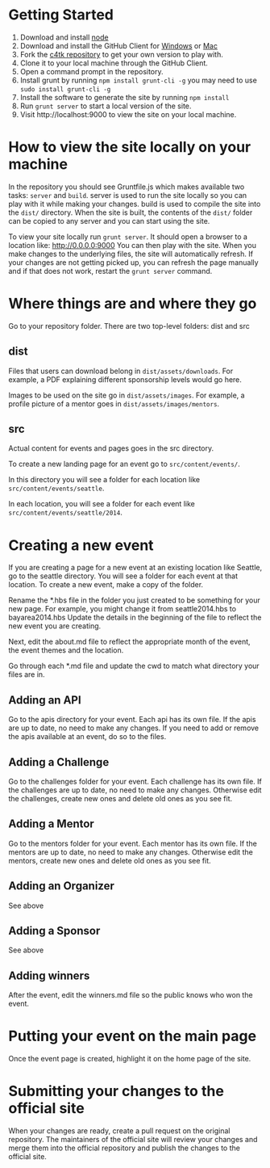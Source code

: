 # Getting Started
1. Download and install [node](http://nodejs.org/)
2. Download and install the GitHub Client for [Windows](https://windows.github.com/) or [Mac](https://mac.github.com/)
3. Fork the [c4tk repository](https://github.com/chrislim/c4tk) to get your own version to play with.
4. Clone it to your local machine through the GitHub Client.
5. Open a command prompt in the repository.
6. Install grunt by running `npm install grunt-cli -g` you may need to use `sudo install grunt-cli -g`
7. Install the software to generate the site by running `npm install`
8. Run `grunt server` to start a local version of the site.
9. Visit http://localhost:9000 to view the site on your local machine.

# How to view the site locally on your machine
In the repository you should see Gruntfile.js which makes available two tasks: `server` and `build`.
server is used to run the site locally so you can play with it while making your changes.
build is used to compile the site into the `dist/` directory. When the site is built, the contents of the `dist/` folder can be copied to any server and you can start using the site.

To view your site locally run `grunt server`.
It should open a browser to a location like: http://0.0.0.0:9000
You can then play with the site.
When you make changes to the underlying files, the site will automatically refresh.
If your changes are not getting picked up, you can refresh the page manually and if that does not work, restart the `grunt server` command.

# Where things are and where they go
Go to your repository folder. There are two top-level folders: dist and src

## dist
Files that users can download belong in `dist/assets/downloads`. For example, a PDF explaining different sponsorship levels would go here.

Images to be used on the site go in `dist/assets/images`. For example, a profile picture of a mentor goes in `dist/assets/images/mentors`.

## src
Actual content for events and pages goes in the src directory. 

To create a new landing page for an event go to `src/content/events/`.

In this directory you will see a folder for each location like `src/content/events/seattle`.

In each location, you will see a folder for each event like `src/content/events/seattle/2014`.

# Creating a new event
If you are creating a page for a new event at an existing location like Seattle,
go to the seattle directory.
You will see a folder for each event at that location. To create a new event, make a copy of the folder.

Rename the *.hbs file in the folder you just created to be something for your new page. For example, you might change it from seattle2014.hbs to bayarea2014.hbs
Update the details in the beginning of the file to reflect the new event you are creating.

Next, edit the about.md file to reflect the appropriate month of the event, the event themes and the location.

Go through each *.md file and update the cwd to match what directory your files are in.

## Adding an API
Go to the apis directory for your event. 
Each api has its own file.
If the apis are up to date, no need to make any changes.
If you need to add or remove the apis available at an event, do so to the files.

## Adding a Challenge
Go to the challenges folder for your event.
Each challenge has its own file.
If the challenges are up to date, no need to make any changes.
Otherwise edit the challenges, create new ones and delete old ones as you see fit.

## Adding a Mentor
Go to the mentors folder for your event.
Each mentor has its own file.
If the mentors are up to date, no need to make any changes.
Otherwise edit the mentors, create new ones and delete old ones as you see fit.

## Adding an Organizer
See above

## Adding a Sponsor
See above

## Adding winners
After the event, edit the winners.md file so the public knows who won the event.

# Putting your event on the main page
Once the event page is created, highlight it on the home page of the site.

# Submitting your changes to the official site
When your changes are ready, create a pull request on the original repository.
The maintainers of the official site will review your changes and merge them into the official repository and publish the changes to the official site.
